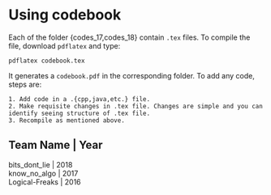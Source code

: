 # Using codebook

Each of the folder {codes_17,codes_18} contain `.tex` files. To compile the file, download `pdflatex` and type:

`pdflatex codebook.tex`

It generates a `codebook.pdf` in the corresponding folder. To add any code, steps are:
```
1. Add code in a .{cpp,java,etc.} file.
2. Make requisite changes in .tex file. Changes are simple and you can identify seeing structure of .tex file.
3. Recompile as mentioned above.
```

Team Name      | Year
---------------------
bits_dont_lie  | 2018  
know_no_algo   | 2017  
Logical-Freaks | 2016  
